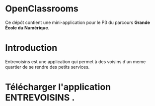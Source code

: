 # OpenClassrooms

Ce dépôt contient une mini-application pour le P3 du parcours **Grande École du Numérique**.


# Introduction 

Entrevoisins est une application qui permet à des voisins d'un meme quartier de se rendre des petits services.

# Télécharger l'application ENTREVOISINS .

